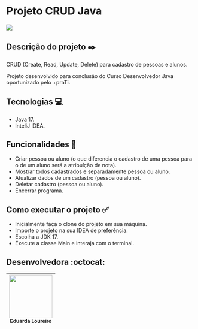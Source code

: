 # Projeto CRUD Java

<p align="left">
  <img src="http://img.shields.io/static/v1?label=STATUS&message=CONCLUIDO&color=GREEN&style=for-the-badge"/>
</p>

## Descrição do projeto :black_nib:
CRUD (Create, Read, Update, Delete) para cadastro de pessoas e alunos.

Projeto desenvolvido para conclusão do Curso Desenvolvedor Java oportunizado pelo +praTi.

## Tecnologias :computer:

- Java 17.
- InteliJ IDEA.

## Funcionalidades :wrench:

- Criar pessoa ou aluno (o que diferencia o cadastro de uma pessoa para o de um aluno será a atribuíção de nota).
- Mostrar todos cadastrados e separadamente pessoa ou aluno.
- Atualizar dados de um cadastro (pessoa ou aluno).
- Deletar cadastro (pessoa ou aluno).
- Encerrar programa.

## Como executar o projeto :white_check_mark:

- Inicialmente faça o clone do projeto em sua máquina.
- Importe o projeto na sua IDEA de preferência.
- Escolha a JDK 17.
- Execute a classe Main e interaja com o terminal.

## Desenvolvedora :octocat:

| [<img src="https://avatars.githubusercontent.com/u/105324693?s=400&u=274b0fce371a51117db4ebb79a86c6e1b3aa4e7e&v=4" width=115><br><sub>Eduarda Loureiro</sub>](https://github.com/loureiroeduarda) |
| :---:
